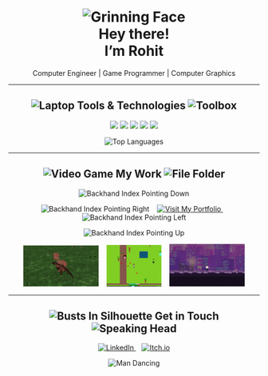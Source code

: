 <h1 align="center">
  <img src="https://raw.githubusercontent.com/Tarikul-Islam-Anik/Telegram-Animated-Emojis/main/Smileys/Grinning%20Face.webp" alt="Grinning Face" width="100" height="100" />
  <br>
  Hey there! <br>
  I’m Rohit
</h1>
<p align="center">
  Computer Engineer | Game Programmer | Computer Graphics
</p>

---

<h2 align="center"> 
  <img src="https://raw.githubusercontent.com/Tarikul-Islam-Anik/Telegram-Animated-Emojis/main/Objects/Laptop.webp" alt="Laptop" width="40" height="40" />
  Tools & Technologies 
  <img src="https://raw.githubusercontent.com/Tarikul-Islam-Anik/Telegram-Animated-Emojis/main/Objects/Toolbox.webp" alt="Toolbox" width="40" height="40" />
</h2>

<p align="center">
  <img src="https://img.shields.io/badge/C++-00599C?style=for-the-badge&logo=c%2B%2B" />
  <img src="https://img.shields.io/badge/Python-3776AB?style=for-the-badge&logo=python" />
  <img src="https://img.shields.io/badge/DirectX-1B1B1B?style=for-the-badge&logo=directx" />
  <img src="https://img.shields.io/badge/Unity-000000?style=for-the-badge&logo=unity" />
  <img src="https://img.shields.io/badge/Unreal%20Engine-313131?style=for-the-badge&logo=unreal-engine" />
</p>

<p align="center">
  <img src="https://github-readme-stats.vercel.app/api/top-langs/?username=RohitKaravadra&layout=compact&theme=tokyonight" alt="Top Languages" />
</p>

---

<h2 align="center">
    <img src="https://raw.githubusercontent.com/Tarikul-Islam-Anik/Telegram-Animated-Emojis/main/Activity/Video%20Game.webp" alt="Video Game" width="40" height="40" />
  My Work 
  <img src="https://raw.githubusercontent.com/Tarikul-Islam-Anik/Telegram-Animated-Emojis/main/Objects/File%20Folder.webp" alt="File Folder" width="40" height="40" />
</h2>

<!-------------------------- Porfolio button------------------------------->
<p align="center">
  <img src="https://raw.githubusercontent.com/Tarikul-Islam-Anik/Telegram-Animated-Emojis/main/People/Backhand%20Index%20Pointing%20Down.webp" alt="Backhand Index Pointing Down" width="30" height="30" />
</p>

<p align="center">
  <img src="https://raw.githubusercontent.com/Tarikul-Islam-Anik/Telegram-Animated-Emojis/main/People/Backhand%20Index%20Pointing%20Right.webp" alt="Backhand Index Pointing Right" width="30" height="30" />
  &nbsp;&nbsp;
  <a href="https://rohitkaravadra.github.io/" target="_blank">
  <img src="https://img.shields.io/badge/My%20Portfolio-Click%20Here-2dd4bf?style=for-the-badge&logo=github&logoColor=white&labelColor=1e1e2f" alt="Visit My Portfolio" />
</a>
  &nbsp;&nbsp;
  <img src="https://raw.githubusercontent.com/Tarikul-Islam-Anik/Telegram-Animated-Emojis/main/People/Backhand%20Index%20Pointing%20Left.webp" alt="Backhand Index Pointing Left" width="30" height="30" />
</p>

<p align="center">
  <img src="https://raw.githubusercontent.com/Tarikul-Islam-Anik/Telegram-Animated-Emojis/main/People/Backhand%20Index%20Pointing%20Up.webp" alt="Backhand Index Pointing Up" width="30" height="30" />
</p>
<!------------------------------------------------------------------------>

<p align="center">
  <img src="https://github.com/RohitKaravadra/Rasteriser/blob/main/Readme/GIF1.gif?raw=true" alt="Indie Game Preview" width="30%" />
  &nbsp;&nbsp;
  <img src="https://github.com/RohitKaravadra/Vampire-Survival/blob/main/Readme/Gif_1.gif?raw=true" alt="Indie Game Preview" width="22%" />
  &nbsp;&nbsp;
  <img src="https://github.com/RohitKaravadra/Echo-of-Youth/blob/main/Readme/GIF2.gif?raw=true" alt="Indie Game Preview" width="30%" />
</p>

---

<h2 align="center"> 
  <img src="https://raw.githubusercontent.com/Tarikul-Islam-Anik/Telegram-Animated-Emojis/main/People/Busts%20In%20Silhouette.webp" alt="Busts In Silhouette" width="40" height="40" />
  Get in Touch 
  <img src="https://raw.githubusercontent.com/Tarikul-Islam-Anik/Telegram-Animated-Emojis/main/People/Speaking%20Head.webp" alt="Speaking Head" width="40" height="40" />
</h2>

<p align="center">
  <a href="https://www.linkedin.com/in/rohitkaravadra" target="_blank">
    <img src="https://img.shields.io/badge/LinkedIn-Click%20Here-0077B5?style=for-the-badge&logo=linkedin&logoColor=white" alt="LinkedIn" />
  </a>
  &nbsp;&nbsp;
  <a href="https://vec1or2000.itch.io/" target="_blank">
    <img src="https://img.shields.io/badge/Itch.io-Click%20Here-FA5C5C?style=for-the-badge&logo=itch.io&logoColor=white" alt="Itch.io" />
  </a>
</p>

<p align="center">
<img src="https://raw.githubusercontent.com/Tarikul-Islam-Anik/Telegram-Animated-Emojis/main/People/Man%20Dancing.webp" alt="Man Dancing" width="100" height="100" />
<p align="center">
